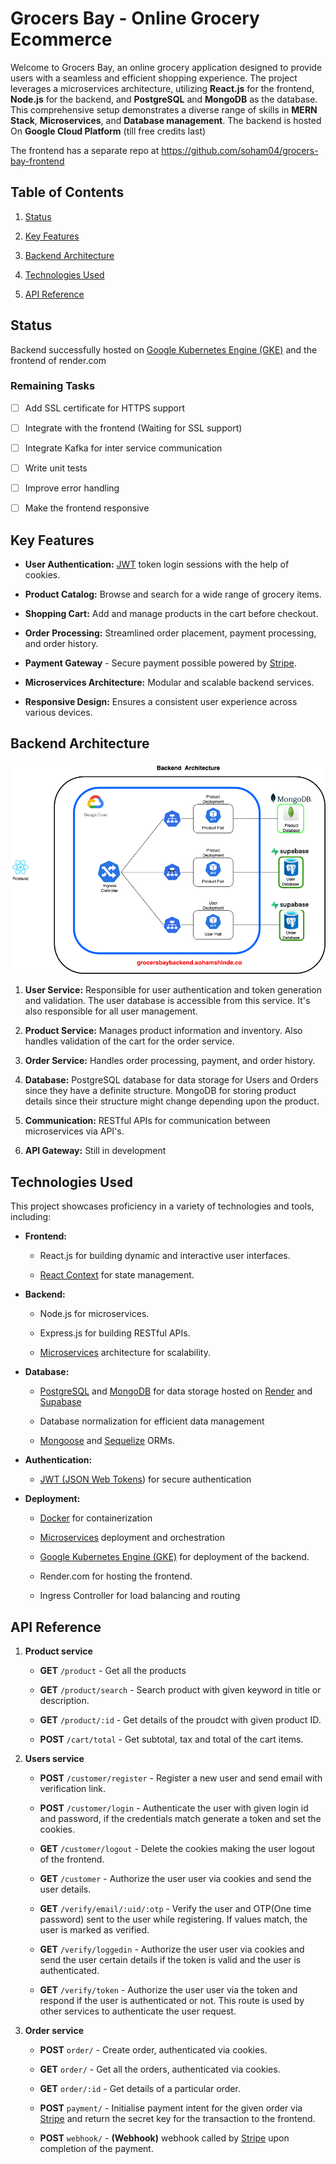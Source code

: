 # Grocers Bay - Online Grocery Ecommerce

  

Welcome to Grocers Bay, an online grocery application designed to provide users with a seamless and efficient shopping experience. The project leverages a microservices architecture, utilizing **React.js** for the frontend, **Node.js** for the backend, and **PostgreSQL** and **MongoDB** as the database. This comprehensive setup demonstrates a diverse range of skills in **MERN Stack**, **Microservices**, and **Database management**. The backend is hosted On **Google Cloud Platform** (till free credits last)

  

The frontend has a separate repo at https://github.com/soham04/grocers-bay-frontend

  

##  Table of Contents

  
1. [Status](#status)

2. [Key Features](#key-features)

3. [Backend Architecture](#backend-architecture)

4. [Technologies Used](#technologies-used)

5. [API Reference](#api-reference)

  
 ## Status
 
 Backend successfully hosted on [Google Kubernetes Engine (GKE)](https://cloud.google.com/kubernetes-engine)  and the frontend of render.com

### Remaining Tasks  
- [ ] Add SSL certificate for HTTPS support 
- [ ] Integrate with the frontend (Waiting for SSL support)
- [ ] Integrate Kafka for inter service communication
- [ ] Write unit tests
- [ ] Improve error handling
- [ ] Make the frontend responsive



  

##  Key Features

  

-  **User Authentication:** [JWT](https://jwt.io/) token login sessions with the help of cookies.

-  **Product Catalog:** Browse and search for a wide range of grocery items.

-  **Shopping Cart:** Add and manage products in the cart before checkout.

-  **Order Processing:** Streamlined order placement, payment processing, and order history.

-  **Payment Gateway** - Secure payment possible powered by [Stripe](https://stripe.com/).

-  **Microservices Architecture:** Modular and scalable backend services.

-  **Responsive Design:** Ensures a consistent user experience across various devices.

  
  
  

##  Backend Architecture

![/docs/architecture.drawio.png](/docs/architecture.drawio.png)

  

1.  **User Service:** Responsible for user authentication and token generation and validation. The user database is accessible from this service. It's also responsible for all user management.

2.  **Product Service:** Manages product information and inventory. Also handles validation of the cart for the order service.

3.  **Order Service:** Handles order processing, payment, and order history.

4.  **Database:** PostgreSQL database for data storage for Users and Orders since they have a definite structure. MongoDB for storing product details since their structure might change depending upon the product.

5.  **Communication:** RESTful APIs for communication between microservices via API's.

6.  **API Gateway:** Still in development

  
  

##  Technologies Used

  

This project showcases proficiency in a variety of technologies and tools, including:

  

-  **Frontend:**

	- React.js for building dynamic and interactive user interfaces.

	- [React Context](https://react.dev/reference/react/createContext) for state management.

-  **Backend:**

	- Node.js for microservices.

	- Express.js for building RESTful APIs.

	- [Microservices](https://microservices.io/) architecture for scalability.

  

-  **Database:**

	- [PostgreSQL](https://www.postgresql.org/) and [MongoDB](https://www.mongodb.com/) for data storage hosted on [Render](https://render.com/) and [Supabase](https://supabase.com/)

	- Database normalization for efficient data management

	- [Mongoose](https://mongoosejs.com/docs/) and [Sequelize](https://sequelize.org/) ORMs.

-  **Authentication:**

	- [JWT (JSON Web Tokens](https://jwt.io/)) for secure authentication

-  **Deployment:**

	- [Docker](https://www.docker.com/) for containerization

	- [Microservices](https://kubernetes.io/) deployment and orchestration

	-   [Google Kubernetes Engine (GKE)](https://cloud.google.com/kubernetes-engine) for deployment of the backend.

	-   Render.com for hosting the frontend.
	
	- Ingress Controller for load balancing and routing
  
  

##  API Reference

  

1. **Product service**

	-  **GET**  `/product` - Get all the products

	-  **GET**  `/product/search` - Search product with given keyword in title or description.

	-  **GET**  `/product/:id` - Get details of the proudct with given product ID.

	-  **POST**  `/cart/total` - Get subtotal, tax and total of the cart items.

2. **Users service**

	-  **POST**  `/customer/register` - Register a new user and send email with verification link.

	-  **POST**  `/customer/login` - Authenticate the user with given login id and password, if the credentials match generate a token and set the cookies.

	-  **GET**  `/customer/logout` - Delete the cookies making the user logout of the frontend.

	-  **GET**  `/customer` - Authorize the user user via cookies and send the user details.

	-  **GET**  `/verify/email/:uid/:otp` - Verify the user and OTP(One time password) sent to the user while registering. If values match, the user is marked as verified.

	-  **GET**  `/verify/loggedin` - Authorize the user user via cookies and send the user certain details if the token is valid and the user is authenticated.

	-  **GET**  `/verify/token` - Authorize the user user via the token and respond if the user is authenticated or not. This route is used by other services to authenticate the user request.

  

3. **Order service**

	-  **POST**  `order/` - Create order, authenticated via cookies.

	-  **GET**  `order/` - Get all the orders, authenticated via cookies.

	-  **GET**  `order/:id` - Get details of a particular order.

	-  **POST**  `payment/` - Initialise payment intent for the given order via [Stripe](https://stripe.com/) and return the secret key for the transaction to the frontend.

	-  **POST**  `webhook/` - **(Webhook)** webhook called by [Stripe](https://stripe.com/) upon completion of the payment.